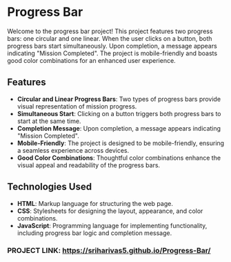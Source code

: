 # Progress Bar

Welcome to the progress bar project! This project features two progress bars: one circular and one linear. When the user clicks on a button, both progress bars start simultaneously. Upon completion, a message appears indicating "Mission Completed". The project is mobile-friendly and boasts good color combinations for an enhanced user experience.

## Features

- **Circular and Linear Progress Bars**: Two types of progress bars provide visual representation of mission progress.
- **Simultaneous Start**: Clicking on a button triggers both progress bars to start at the same time.
- **Completion Message**: Upon completion, a message appears indicating "Mission Completed".
- **Mobile-Friendly**: The project is designed to be mobile-friendly, ensuring a seamless experience across devices.
- **Good Color Combinations**: Thoughtful color combinations enhance the visual appeal and readability of the progress bars.

## Technologies Used

- **HTML**: Markup language for structuring the web page.
- **CSS**: Stylesheets for designing the layout, appearance, and color combinations.
- **JavaScript**: Programming language for implementing functionality, including progress bar logic and completion message.
### PROJECT LINK: https://sriharivas5.github.io/Progress-Bar/
